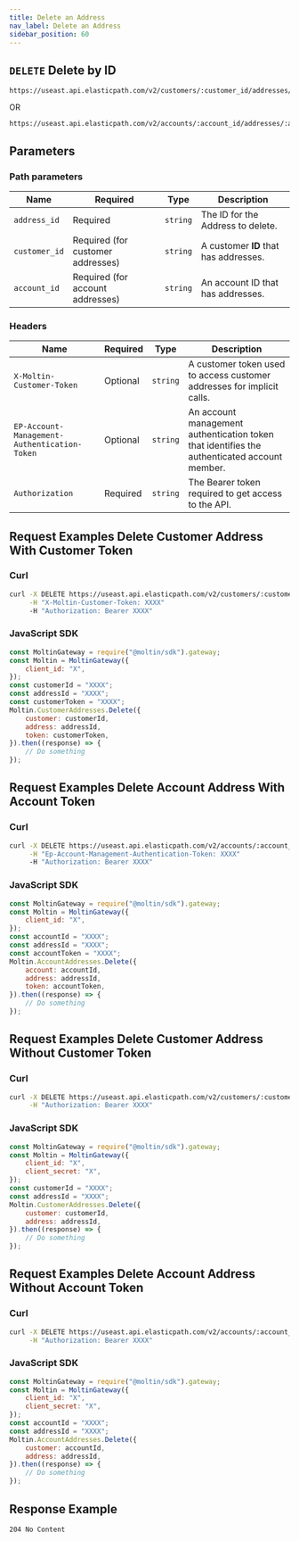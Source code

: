 ```yaml
---
title: Delete an Address
nav_label: Delete an Address
sidebar_position: 60
---
```


## `DELETE` Delete by ID

```http
https://useast.api.elasticpath.com/v2/customers/:customer_id/addresses/:address_id
```

OR

```http
https://useast.api.elasticpath.com/v2/accounts/:account_id/addresses/:address_id
```

## Parameters

### Path parameters

| Name          | Required                          | Type     | Description                           |
| ------------- | --------------------------------- | -------- | ------------------------------------- |
| `address_id`  | Required                          | `string` | The ID for the Address to delete.     |
| `customer_id` | Required (for customer addresses) | `string` | A customer **ID** that has addresses. |
| `account_id`  | Required (for account addresses)  | `string` | An account ID that has addresses.     |

### Headers

| Name                                         | Required | Type     | Description                                                                                  |
| -------------------------------------------- | -------- | -------- | -------------------------------------------------------------------------------------------- |
| `X-Moltin-Customer-Token`                    | Optional | `string` | A customer token used to access customer addresses for implicit calls.                       |
| `EP-Account-Management-Authentication-Token` | Optional | `string` | An account management authentication token that identifies the authenticated account member. |
| `Authorization`                              | Required | `string` | The Bearer token required to get access to the API.                                          |

## Request Examples Delete Customer Address With Customer Token

### Curl

```bash
curl -X DELETE https://useast.api.elasticpath.com/v2/customers/:customer_id/addresses/:address_id \
     -H "X-Moltin-Customer-Token: XXXX"
     -H "Authorization: Bearer XXXX"
```

### JavaScript SDK

```javascript
const MoltinGateway = require("@moltin/sdk").gateway;
const Moltin = MoltinGateway({
    client_id: "X",
});
const customerId = "XXXX";
const addressId = "XXXX";
const customerToken = "XXXX";
Moltin.CustomerAddresses.Delete({
    customer: customerId,
    address: addressId,
    token: customerToken,
}).then((response) => {
    // Do something
});
```

## Request Examples Delete Account Address With Account Token

### Curl

```bash
curl -X DELETE https://useast.api.elasticpath.com/v2/accounts/:account_id/addresses/:address_id \
     -H "Ep-Account-Management-Authentication-Token: XXXX"
     -H "Authorization: Bearer XXXX"
```

### JavaScript SDK

```javascript
const MoltinGateway = require("@moltin/sdk").gateway;
const Moltin = MoltinGateway({
    client_id: "X",
});
const accountId = "XXXX";
const addressId = "XXXX";
const accountToken = "XXXX";
Moltin.AccountAddresses.Delete({
    account: accountId,
    address: addressId,
    token: accountToken,
}).then((response) => {
    // Do something
});
```

## Request Examples Delete Customer Address Without Customer Token

### Curl

```bash
curl -X DELETE https://useast.api.elasticpath.com/v2/customers/:customer_id/addresses/:address_id \
     -H "Authorization: Bearer XXXX"
```

### JavaScript SDK

```javascript
const MoltinGateway = require("@moltin/sdk").gateway;
const Moltin = MoltinGateway({
    client_id: "X",
    client_secret: "X",
});
const customerId = "XXXX";
const addressId = "XXXX";
Moltin.CustomerAddresses.Delete({
    customer: customerId,
    address: addressId,
}).then((response) => {
    // Do something
});
```

## Request Examples Delete Account Address Without Account Token

### Curl

```bash
curl -X DELETE https://useast.api.elasticpath.com/v2/accounts/:account_id/addresses/:address_id \
     -H "Authorization: Bearer XXXX"
```

### JavaScript SDK

```javascript
const MoltinGateway = require("@moltin/sdk").gateway;
const Moltin = MoltinGateway({
    client_id: "X",
    client_secret: "X",
});
const accountId = "XXXX";
const addressId = "XXXX";
Moltin.AccountAddresses.Delete({
    customer: accountId,
    address: addressId,
}).then((response) => {
    // Do something
});
```

## Response Example

`204 No Content`
